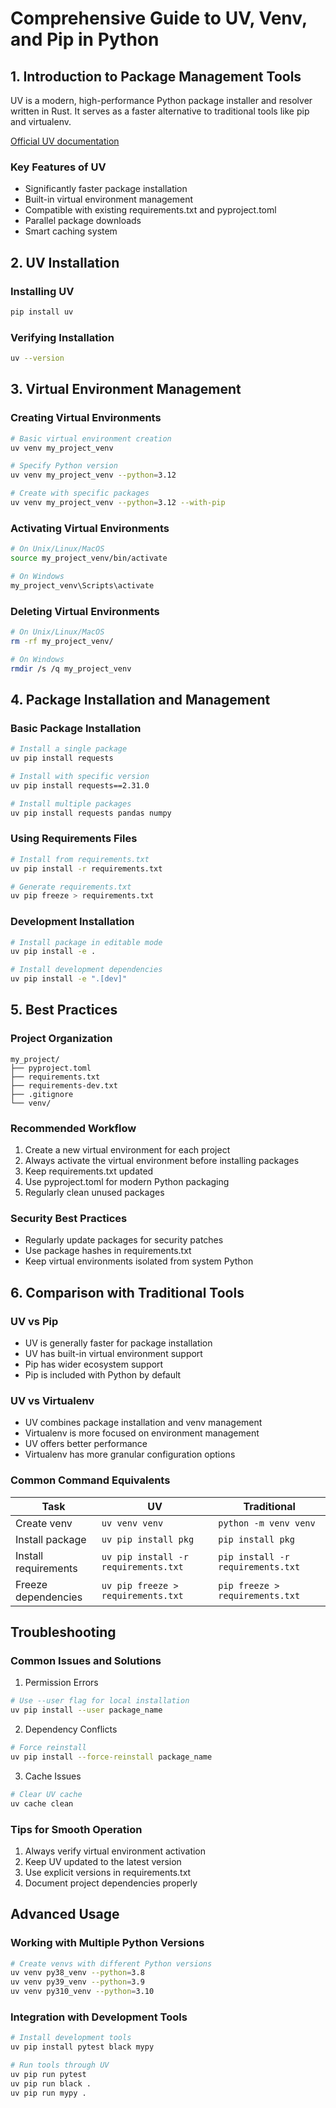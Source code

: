 # Comprehensive Guide to UV, Venv, and Pip in Python

## 1. Introduction to Package Management Tools
UV is a modern, high-performance Python package installer and resolver written in Rust. It serves as a faster alternative to traditional tools like pip and virtualenv.

[Official UV documentation](https://docs.astral.sh/uv/)
### Key Features of UV
- Significantly faster package installation
- Built-in virtual environment management
- Compatible with existing requirements.txt and pyproject.toml
- Parallel package downloads
- Smart caching system

## 2. UV Installation

### Installing UV
```bash
pip install uv
```

### Verifying Installation
```bash
uv --version
```

## 3. Virtual Environment Management

### Creating Virtual Environments
```bash
# Basic virtual environment creation
uv venv my_project_venv

# Specify Python version
uv venv my_project_venv --python=3.12

# Create with specific packages
uv venv my_project_venv --python=3.12 --with-pip
```

### Activating Virtual Environments
```bash
# On Unix/Linux/MacOS
source my_project_venv/bin/activate

# On Windows
my_project_venv\Scripts\activate
```

### Deleting Virtual Environments
```bash
# On Unix/Linux/MacOS
rm -rf my_project_venv/

# On Windows
rmdir /s /q my_project_venv
```

## 4. Package Installation and Management

### Basic Package Installation
```bash
# Install a single package
uv pip install requests

# Install with specific version
uv pip install requests==2.31.0

# Install multiple packages
uv pip install requests pandas numpy
```

### Using Requirements Files
```bash
# Install from requirements.txt
uv pip install -r requirements.txt

# Generate requirements.txt
uv pip freeze > requirements.txt
```

### Development Installation
```bash
# Install package in editable mode
uv pip install -e .

# Install development dependencies
uv pip install -e ".[dev]"
```

## 5. Best Practices

### Project Organization
```
my_project/
├── pyproject.toml
├── requirements.txt
├── requirements-dev.txt
├── .gitignore
└── venv/
```

### Recommended Workflow
1. Create a new virtual environment for each project
2. Always activate the virtual environment before installing packages
3. Keep requirements.txt updated
4. Use pyproject.toml for modern Python packaging
5. Regularly clean unused packages

### Security Best Practices
- Regularly update packages for security patches
- Use package hashes in requirements.txt
- Keep virtual environments isolated from system Python

## 6. Comparison with Traditional Tools

### UV vs Pip
- UV is generally faster for package installation
- UV has built-in virtual environment support
- Pip has wider ecosystem support
- Pip is included with Python by default

### UV vs Virtualenv
- UV combines package installation and venv management
- Virtualenv is more focused on environment management
- UV offers better performance
- Virtualenv has more granular configuration options

### Common Command Equivalents

| Task | UV | Traditional |
|------|-------|------------|
| Create venv | `uv venv venv` | `python -m venv venv` |
| Install package | `uv pip install pkg` | `pip install pkg` |
| Install requirements | `uv pip install -r requirements.txt` | `pip install -r requirements.txt` |
| Freeze dependencies | `uv pip freeze > requirements.txt` | `pip freeze > requirements.txt` |

## Troubleshooting

### Common Issues and Solutions

1. Permission Errors
```bash
# Use --user flag for local installation
uv pip install --user package_name
```

2. Dependency Conflicts
```bash
# Force reinstall
uv pip install --force-reinstall package_name
```

3. Cache Issues
```bash
# Clear UV cache
uv cache clean
```

### Tips for Smooth Operation

1. Always verify virtual environment activation
2. Keep UV updated to the latest version
3. Use explicit versions in requirements.txt
4. Document project dependencies properly

## Advanced Usage

### Working with Multiple Python Versions
```bash
# Create venvs with different Python versions
uv venv py38_venv --python=3.8
uv venv py39_venv --python=3.9
uv venv py310_venv --python=3.10
```

### Integration with Development Tools
```bash
# Install development tools
uv pip install pytest black mypy

# Run tools through UV
uv pip run pytest
uv pip run black .
uv pip run mypy .
```